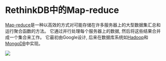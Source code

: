 # RethinkDB中的Map-reduce
[Map-reduce](https://zh.wikipedia.org/wiki/MapReduce)是一种以高效的方式对可能存储在许多服务器上的大型数据集汇总和运行聚合函数的方法。
 它通过并行处理每个服务器上的数据, 然后将这些结果合并成一个集合来工作。 
 它最初由Google设计, 后来在数据库系统如[Hadoop](http://hadoop.apache.org/)和[MongoDB](http://www.mongodb.org/)中实现。

 <p>
    <img src="/DocsPages/images/map-reduce.png" class="api_command_illustration">
</p>